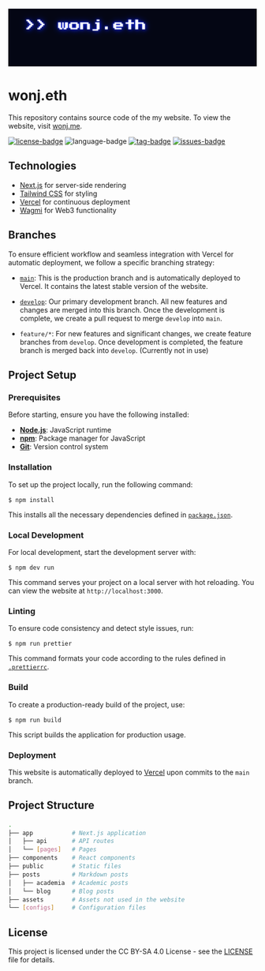 [![banner-img](assets/images/banner.png)](https://wonj.me)

# wonj.eth

This repository contains source code of the my website. To view the website, visit [wonj.me](https://wonj.me).

[![license-badge](https://4.vercel.app/github/license/wonj1012/wonj.eth)](LICENSE)
![language-badge](https://4.vercel.app/github/language/wonj1012/wonj.eth)
[![tag-badge](https://4.vercel.app/github/tag/wonj1012/wonj.eth)](https://github.com/wonj1012/wonj.eth/tags)
[![issues-badge](https://4.vercel.app/github/issues/wonj1012/wonj.eth)](https://github.com/wonj1012/wonj.eth/issues)

## Technologies

- [Next.js](https://nextjs.org/) for server-side rendering
- [Tailwind CSS](https://tailwindcss.com/) for styling
- [Vercel](https://vercel.com/) for continuous deployment
- [Wagmi](https://wagmi.sh/) for Web3 functionality

## Branches

To ensure efficient workflow and seamless integration with Vercel for automatic deployment, we follow a specific branching strategy:

- [`main`](https://github.com/wonj1012/wonj.eth/tree/main): This is the production branch and is automatically deployed to Vercel. It contains the latest stable version of the website.

- [`develop`](https://github.com/wonj1012/wonj.eth/tree/develop): Our primary development branch. All new features and changes are merged into this branch. Once the development is complete, we create a pull request to merge `develop` into `main`.

- `feature/*`: For new features and significant changes, we create feature branches from `develop`. Once development is completed, the feature branch is merged back into `develop`. (Currently not in use)

## Project Setup

### Prerequisites

Before starting, ensure you have the following installed:

- **[Node.js](https://nodejs.org/)**: JavaScript runtime
- **[npm](https://www.npmjs.com/)**: Package manager for JavaScript
- **[Git](https://git-scm.com/)**: Version control system

### Installation

To set up the project locally, run the following command:

```
$ npm install
```

This installs all the necessary dependencies defined in [`package.json`](package.json).

### Local Development

For local development, start the development server with:

```
$ npm dev run
```

This command serves your project on a local server with hot reloading. You can view the website at `http://localhost:3000`.

### Linting

To ensure code consistency and detect style issues, run:

```
$ npm run prettier
```

This command formats your code according to the rules defined in [`.prettierrc`](.prettierrc).

### Build

To create a production-ready build of the project, use:

```
$ npm run build
```

This script builds the application for production usage.

### Deployment

This website is automatically deployed to [Vercel](https://vercel.com/) upon commits to the `main` branch.

## Project Structure

```bash
.
├── app           # Next.js application
│   ├── api       # API routes
│   └── [pages]   # Pages
├── components    # React components
├── public        # Static files
├── posts         # Markdown posts
│   ├── academia  # Academic posts
│   └── blog      # Blog posts
├── assets        # Assets not used in the website
└── [configs]     # Configuration files
```

## License

This project is licensed under the CC BY-SA 4.0 License - see the [LICENSE](LICENSE) file for details.
